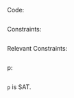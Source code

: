 Code:
```{.haskell include=3s.hs liquid=inplace}
```
Constraints:
```{.haskell include=3s.cons}
```
Relevant Constraints:
```{.haskell include=3s.mycons}
```
p:
```{.haskell include=3s.p}
```
`p` is SAT.
